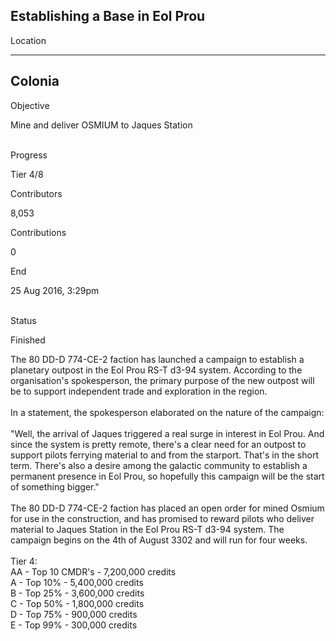 ## Establishing a Base in Eol Prou

Location

  ---------
  Colonia
  ---------

Objective

Mine and deliver OSMIUM to Jaques Station

\
Progress

Tier 4/8

Contributors

8,053

Contributions

0

End

25 Aug 2016, 3:29pm

\
Status

Finished

The 80 DD-D 774-CE-2 faction has launched a campaign to establish a
planetary outpost in the Eol Prou RS-T d3-94 system. According to the
organisation\'s spokesperson, the primary purpose of the new outpost
will be to support independent trade and exploration in the region.\
\
In a statement, the spokesperson elaborated on the nature of the
campaign:\
\
"Well, the arrival of Jaques triggered a real surge in interest in Eol
Prou. And since the system is pretty remote, there\'s a clear need for
an outpost to support pilots ferrying material to and from the starport.
That\'s in the short term. There\'s also a desire among the galactic
community to establish a permanent presence in Eol Prou, so hopefully
this campaign will be the start of something bigger."\
\
The 80 DD-D 774-CE-2 faction has placed an open order for mined Osmium
for use in the construction, and has promised to reward pilots who
deliver material to Jaques Station in the Eol Prou RS-T d3-94 system.
The campaign begins on the 4th of August 3302 and will run for four
weeks.\
\
Tier 4:\
AA - Top 10 CMDR\'s - 7,200,000 credits\
A - Top 10% - 5,400,000 credits\
B - Top 25% - 3,600,000 credits\
C - Top 50% - 1,800,000 credits\
D - Top 75% - 900,000 credits\
E - Top 99% - 300,000 credits
